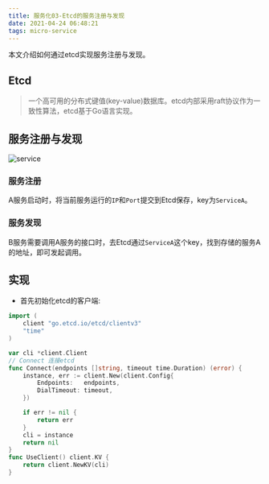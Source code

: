 ```yaml
---
title: 服务化03-Etcd的服务注册与发现
date: 2021-04-24 06:48:21
tags: micro-service
---
```

本文介绍如何通过etcd实现服务注册与发现。

## Etcd
>一个高可用的分布式键值(key-value)数据库。etcd内部采用raft协议作为一致性算法，etcd基于Go语言实现。

## 服务注册与发现
![service](https://upload-images.jianshu.io/upload_images/5397496-d2afe8bb1544a0bf.jpg?imageMogr2/auto-orient/strip|imageView2/2/w/994/format/webp)


### 服务注册   
A服务启动时，将当前服务运行的`IP`和`Port`提交到Etcd保存，key为`ServiceA`。
### 服务发现   
B服务需要调用A服务的接口时，去Etcd通过`ServiceA`这个key，找到存储的服务A的地址，即可发起调用。

## 实现
- 首先初始化etcd的客户端:
```go
import (
	client "go.etcd.io/etcd/clientv3"
	"time"
)

var cli *client.Client
// Connect 连接etcd
func Connect(endpoints []string, timeout time.Duration) (error) {
	instance, err := client.New(client.Config{
		Endpoints:   endpoints,
		DialTimeout: timeout,
	})

	if err != nil {
		return err
	}
	cli = instance
	return nil
}
func UseClient() client.KV {
	return client.NewKV(cli)
}
```
